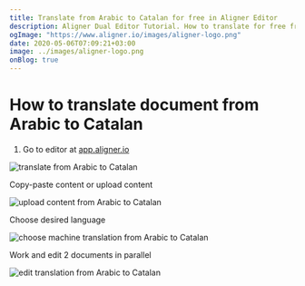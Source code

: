 ```yaml
---
title: Translate from Arabic to Catalan for free in Aligner Editor
description: Aligner Dual Editor Tutorial. How to translate for free from Arabic to Catalan. Aligner is multilingual document management platform. 
ogImage: "https://www.aligner.io/images/aligner-logo.png"
date: 2020-05-06T07:09:21+03:00
image: ../images/aligner-logo.png
onBlog: true
---
```


# How to translate document from Arabic to Catalan

1. Go to editor at [app.aligner.io](https://app.aligner.io "Aligner App web page")

![translate from Arabic to Catalan](../aligner-blank-editor.png "translate from Arabic to Catalan")

Copy-paste content or upload content

![upload content from Arabic to Catalan](../aligner-uploaded-document.png "upload content from Arabic to Catalan")

Choose desired language

![choose machine translation from Arabic to Catalan](../aligner-language-dropdown.png "choose machine translation from Arabic to Catalan")

Work and edit 2 documents in parallel

![edit translation from Arabic to Catalan](../aligner-double-sitded-editor.png "edit translation from Arabic to Catalan")

